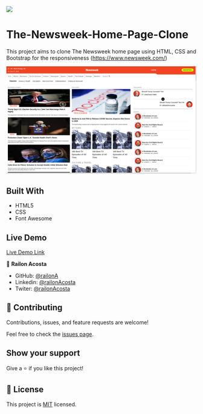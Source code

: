 
![](https://img.shields.io/badge/Microverse-blueviolet)

# The-Newsweek-Home-Page-Clone


This project aims to clone The Newsweek home page using HTML, CSS and Bootstrap for the responsiveness (https://www.newsweek.com/) 


![screenshot](./images/newsweek.png)
 
## Built With

- HTML5
- CSS
- Font Awesome

## Live Demo

[Live Demo Link](https://railona.github.io/BootStrap-Page-Newsweek/)

👤 **Railon Acosta**

- GitHub: [@railonA](https://github.com/RailonA)
- Linkedin: [@railonAcosta](https://www.linkedin.com/in/railon-acosta-81265180/)
- Twiter: [@railonAcosta](https://twitter.com/RailonAcosta)




## 🤝 Contributing

Contributions, issues, and feature requests are welcome!

Feel free to check the [issues page](https://github.com/VanessaAoki/NewsweekClone/issues).

## Show your support

Give a ⭐️ if you like this project!

## 📝 License

This project is [MIT](LICENSE) licensed.